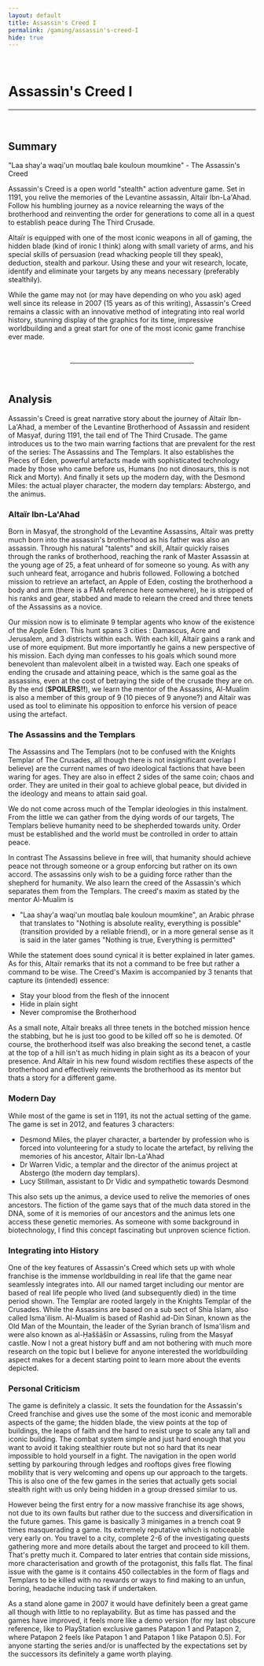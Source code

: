 ```yaml
---
layout: default
title: Assassin's Creed I
permalink: /gaming/assassin's-creed-I
hide: true
---
```

<p><br></p>

Assassin's Creed I
=========

<hr style="height:2px;border-width:0;color:gray;background-color:gray">

<br>

**Summary**
--------

"Laa shay'a waqi'un moutlaq bale kouloun moumkine" - The Assassin's Creed

Assassin's Creed is a open world "stealth" action adventure game. Set in 1191, you relive the memories of the Levantine assassin,  Altaïr Ibn-La'Ahad. Follow his humbling journey as a novice relearning the ways of the brotherhood and reinventing the order for generations to come all in a quest to establish peace during The Third Crusade.

Altaïr is equipped with one of the most iconic weapons in all of gaming, the hidden blade (kind of ironic I think) along with small variety of arms, and his special skills of persuasion (read whacking people till they speak), deduction, stealth and parkour. Using these and your wit research, locate, identify and eliminate your targets by any means necessary (preferably stealthily).

While the game may not (or may have depending on who you ask) aged well since its release in 2007 (15 years as of this writing), Assassin's Creed remains a classic with an innovative method of integrating into real world history, stunning display of the graphics for its time, impressive worldbuilding and a great start for one of the most iconic game franchise ever made.

<br>

<hr style="width:50%; margin-left:25%">

<br>


**Analysis**
---------

Assassin's Creed is great narrative story about the journey of Altaïr Ibn-La'Ahad, a member of the Levantine Brotherhood of Assassin and resident of Masyaf, during 1191, the tail end of The Third Crusade. The game introduces us to the two main warring factions that are prevalent for the rest of the series: The Assassins and The Templars. It also establishes the Pieces of Eden, powerful artefacts made with sophisticated technology made by those who came before us, Humans (no not dinosaurs, this is not Rick and Morty). And finally it sets up the modern day, with the Desmond Miles: the actual player character, the modern day templars: Abstergo, and the animus.


### Altaïr Ibn-La'Ahad

Born in Masyaf, the stronghold of the Levantine Assassins, Altaïr was pretty much born into the assassin's brotherhood as his father was also an assassin. Through his natural "talents" and skill, Altaïr quickly raises through the ranks of brotherhood, reaching the rank of Master Assassin at the young age of 25, a feat unheard of for someone so young. As with any such unheard feat, arrogance and hubris followed. Following a botched mission to retrieve an artefact, an Apple of Eden, costing the brotherhood a body and arm (there is a FMA reference here somewhere), he is stripped of his ranks and gear, stabbed and made to relearn the creed and three tenets of the Assassins as a novice.

Our mission now is to eliminate 9 templar agents who know of the existence of the Apple Eden. This hunt spans 3 cities : Damascus, Acre and Jerusalem, and 3 districts within each. With each kill, Altaïr gains a rank and use of more equipment. But more importantly he gains a new perspective of his mission. Each dying man confesses to his goals which sound more benevolent than malevolent albeit in a twisted way. Each one speaks of ending the crusade and attaining peace, which is the same goal as the assassins, even at the cost of betraying the side of the crusade they are on. By the end (**SPOILERS!!**), we learn the mentor of the Assassins, Al-Mualim is also a member of this group of 9 (10 pieces of 9 anyone?) and Altaïr was used as tool to eliminate his opposition to enforce his version of peace using the artefact.


### The Assassins and the Templars

The Assassins and The Templars (not to be confused with the Knights Templar of The Crusades, all though there is not insignificant overlap I believe) are the current names of two ideological factions that have been waring for ages. They are also in effect 2 sides of the same coin; chaos and order. They are united in their goal to achieve global peace, but divided in the ideology and means to attain said goal.

We do not come across much of the Templar ideologies in this instalment. From the little we can gather from the dying words of our targets, The Templars believe humanity need to be shepherded towards unity. Order must be established and the world must be controlled in order to attain peace.

In contrast The Assassins believe in free will, that humanity should achieve peace not through someone or a group enforcing but rather on its own accord. The assassins only wish to be a guiding force rather than the shepherd for humanity. We also learn the creed of the Assassin's which separates them from the Templars. The creed's maxim as stated by the mentor Al-Mualim is
- "Laa shay'a waqi'un moutlaq bale kouloun moumkine", an Arabic phrase that translates to "Nothing is absolute reality, everything is possible" (transition provided by a reliable friend), or in a more general sense as it is said in the later games "Nothing is true, Everything is permitted"

While the statement does sound cynical it is better explained in later games. As for this, Altaïr remarks that its not a command to be free but rather a command to be wise. The Creed's Maxim is accompanied by 3 tenants that capture its (intended) essence:

- Stay your blood from the flesh of the innocent
- Hide in plain sight
- Never compromise the Brotherhood

As a small note, Altaïr breaks all three tenets in the botched mission hence the stabbing, but he is just too good to be killed off so he is demoted. Of course, the brotherhood itself was also breaking the second tenet, a castle at the top of a hill isn't as much hiding in plain sight as its a beacon of your presence. And Altaïr in his new found wisdom rectifies these aspects of the brotherhood and effectively reinvents the brotherhood as its mentor but thats a story for a different game.


### Modern Day

While most of the game is set in 1191, its not the actual setting of the game. The game is set in 2012, and features 3 characters:

- Desmond Miles, the player character, a bartender by profession who is forced into volunteering for a study to locate the artefact, by reliving the memories of his ancestor, Altaïr Ibn-La'Ahad
- Dr Warren Vidic, a templar and the director of the animus project at Abstergo (the modern day templars).
- Lucy Stillman, assistant to Dr Vidic and sympathetic towards Desmond

This also sets up the animus, a device used to relive the memories of ones ancestors. The fiction of the game says that of the much data stored in the DNA, some of it is memories of our ancestors and the animus lets one access these genetic memories. As someone with some background in biotechnology, I find this concept fascinating but unproven science fiction.


### Integrating into History

One of the key features of Assassin's Creed which sets up with whole franchise is the immense worldbuilding in real life that the game near seamlessly integrates into. All our named target including our mentor are based of real life people who lived (and subsequently died) in the time period shown. The Templar are rooted largely in the Knights Templar of the Crusades. While the Assassins are based on a sub sect of Shia Islam, also called Isma'ilism. Al-Mualim is based of Rashid ad-Din Sinan, known as the Old Man of the Mountain, the leader of the Syrian branch of Isma'ilism and were also known as al-Ḥaššāšīn or Assassins, ruling from the Masyaf castle. Now I not a great history buff and am not bothering with much more research on the topic but I believe for anyone interested the worldbuilding aspect makes for a decent starting point to learn more about the events depicted.


### Personal Criticism

The game is definitely a classic. It sets the foundation for the Assassin's Creed franchise and gives use the some of the most iconic and memorable aspects of the game; the hidden blade, the view points at the top of buildings, the leaps of faith and the hard to resist urge to scale any tall and iconic building. The combat system simple and just hard enough that you want to avoid it taking stealthier route but not so hard that its near impossible to hold yourself in a fight. The navigation in the open world setting by parkouring through ledges and rooftops gives free flowing mobility that is very welcoming and opens up our approach to the targets. This is also one of the few games in the series that actually gets social stealth right with us only being hidden in a group dressed similar to us.

However being the first entry for a now massive franchise its age shows, not due to its own faults but rather due to the success and diversification in the future games. This game is basically 3 minigames in a trench coat 9 times masquerading a game. Its extremely reputative which is noticeable very early on. You travel to a city, complete 2-6 of the investigating quests gathering more and more details about the target and proceed to kill them. That's pretty much it. Compared to later entries that contain side missions, more characterisation and growth of the protagonist, this falls flat. The final issue with the game is it contains 450 collectables in the form of flags and Templars to be killed with no rewards or ways to find making to an unfun, boring, headache inducing task if undertaken.

As a stand alone game in 2007 it would have definitely been a great game all though with little to no replayability. But as time has passed and the games have improved, it feels more like a demo version (for my last obscure reference, like to PlayStation exclusive games Patapon 1 and Patapon 2, where Patapon 2 feels like Patapon 1 and Patapon 1 like Patapon 0.5). For anyone starting the series and/or is unaffected by the expectations set by the successors its definitely a game worth playing.
